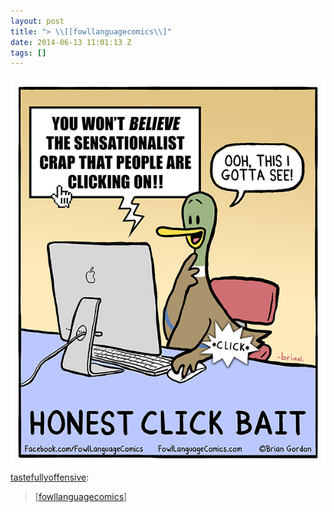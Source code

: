 ```yaml
---
layout: post
title: "> \\[[fowllanguagecomics\\]"
date: 2014-06-13 11:01:13 Z
tags: []
---
```

![](/media/2014/06/88658164230.jpg)
[tastefullyoffensive](http://tumblr.tastefullyoffensive.com/post/87896872363/fowllanguagecomics):

> \[[fowllanguagecomics](http://fowllanguagecomics.com)\]

